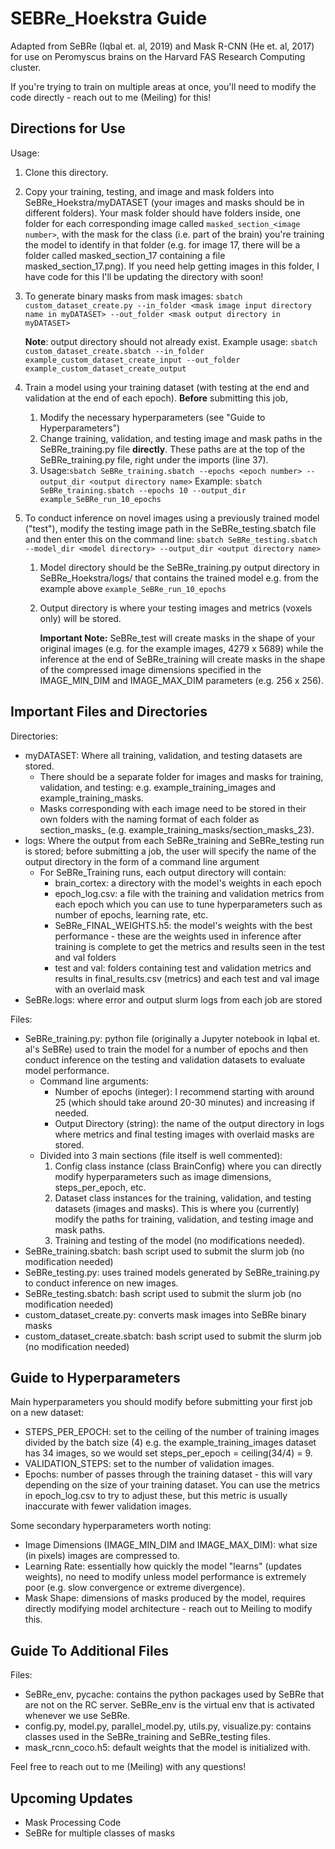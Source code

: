 # SEBRe_Hoekstra Guide

Adapted from SeBRe (Iqbal et. al, 2019) and Mask R-CNN (He et. al, 2017) for use on Peromyscus brains on the Harvard FAS Research Computing cluster. 

If you're trying to train on multiple areas at once, you'll need to modify the code directly - reach out to me (Meiling) for this!

## Directions for Use

Usage: 

1. Clone this directory.

2. Copy your training, testing, and image and mask folders into SeBRe_Hoekstra/myDATASET (your images and masks should be in different folders). Your mask folder should have folders inside, one folder for each corresponding image called `masked_section_<image number>`, with the mask for the class (i.e. part of the brain) you're training the model to identify in that folder (e.g. for image 17, there will be a folder called masked_section_17 containing a file masked_section_17.png). If you need help getting images in this folder, I have code for this I'll be updating the directory with soon! 

3. To generate binary masks from mask images: `sbatch custom_dataset_create.py --in_folder <mask image input directory name in myDATASET> --out_folder <mask output directory in myDATASET>`

   **Note**: output directory should not already exist.
   Example usage: `sbatch custom_dataset_create.sbatch --in_folder example_custom_dataset_create_input --out_folder example_custom_dataset_create_output `

4. Train a model using your training dataset (with testing at the end and validation at the end of each epoch). **Before** submitting this job, 

   1. Modify the necessary hyperparameters (see "Guide to Hyperparameters") 
   2. Change training, validation, and testing image and mask paths in the SeBRe_training.py file **directly**. These paths are at the top of the SeBRe_training.py file, right under the imports (line 37).
   3. Usage:`sbatch SeBRe_training.sbatch --epochs <epoch number> --output_dir <output directory name>`
      Example: `sbatch SeBRe_training.sbatch --epochs 10 --output_dir example_SeBRe_run_10_epochs`

5. To conduct inference on novel images using a previously trained model ("test"), modify the testing image path in the SeBRe_testing.sbatch file and then enter this on the command line: `sbatch SeBRe_testing.sbatch --model_dir <model directory> --output_dir <output directory name>`

   1. Model directory should be the SeBRe_training.py output directory in SeBRe_Hoekstra/logs/ that contains the trained model e.g. from the example above `example_SeBRe_run_10_epochs`

   2. Output directory is where your testing images and metrics (voxels only) will be stored.

      **Important Note:** SeBRe_test will create masks in the shape of your original images (e.g. for the example images, 4279 x 5689) while the inference at the end of SeBRe_training will create masks in the shape of the compressed image dimensions specified in the IMAGE_MIN_DIM and IMAGE_MAX_DIM parameters (e.g. 256 x 256).

## Important Files and Directories

Directories:

- myDATASET: Where all training, validation, and testing datasets are stored. 
  - There should be a separate folder for images and masks for training, validation, and testing: e.g. example_training_images and example_training_masks. 
  - Masks corresponding with each image need to be stored in their own folders with the naming format of each folder as section_masks_<corresponding image number> (e.g. example_training_masks/section_masks_23). 
- logs: Where the output from each SeBRe_training and SeBRe_testing run is stored; before submitting a job, the user will specify the name of the output directory in the form of a command line argument 
  - For SeBRe_Training runs, each output directory will contain:
    - brain_cortex<date>: a directory with the model's weights in each epoch  
    - epoch_log.csv: a file with the training and validation metrics from each epoch which you can use to tune hyperparameters such as number of epochs, learning rate, etc.
    - SeBRe_FINAL_WEIGHTS.h5: the model's weights with the best performance - these are the weights used in inference after training is complete to get the metrics and results seen in the test and val folders
    - test and val: folders containing test and validation metrics and results in final_results.csv (metrics) and each test and val image with an overlaid mask
- SeBRe.logs: where error and output slurm logs from each job are stored 

Files:

- SeBRe_training.py: python file (originally a Jupyter notebook in Iqbal et. al's SeBRe) used to train the model for a number of epochs and then conduct inference on the testing and validation datasets to evaluate model performance.
  - Command line arguments: 
    - Number of epochs (integer): I recommend starting with around 25 (which should take around 20-30 minutes) and increasing if needed.
    - Output Directory (string): the name of the output directory in logs where metrics and final testing images with overlaid masks are stored.
  - Divided into 3 main sections (file itself is well commented): 
    1. Config class instance (class BrainConfig) where you can directly modify hyperparameters such as image dimensions, steps_per_epoch, etc.
    2. Dataset class instances for the training, validation, and testing datasets (images and masks). This is where you (currently) modify the paths for training, validation, and testing image and mask paths.
    3. Training and testing of the model (no modifications needed). 
- SeBRe_training.sbatch: bash script used to submit the slurm job (no modification needed)
- SeBRe_testing.py: uses trained models generated by SeBRe_training.py to conduct inference on new images.
- SeBRe_testing.sbatch: bash script used to submit the slurm job (no modification needed)
- custom_dataset_create.py: converts mask images into SeBRe binary masks
- custom_dataset_create.sbatch: bash script used to submit the slurm job (no modification needed)

## Guide to Hyperparameters

Main hyperparameters you should modify before submitting your first job on a new dataset:

- STEPS_PER_EPOCH: set to the ceiling of the number of training images divided by the batch size (4) e.g. the example_training_images dataset has 34 images, so we would set steps_per_epoch = ceiling(34/4) = 9.
- VALIDATION_STEPS: set to the number of validation images.
- Epochs: number of passes through the training dataset - this will vary depending on the size of your training dataset. You can use the metrics in epoch_log.csv to try to adjust these, but this metric is usually inaccurate with fewer validation images. 

Some secondary hyperparameters worth noting:

- Image Dimensions (IMAGE_MIN_DIM and IMAGE_MAX_DIM): what size (in pixels) images are compressed to.
- Learning Rate: essentially how quickly the model "learns" (updates weights), no need to modify unless model performance is extremely poor (e.g. slow convergence or extreme divergence).
- Mask Shape: dimensions of masks produced by the model, requires directly modifying model architecture - reach out to Meiling to modify this. 

## Guide To Additional Files

Files:

- SeBRe_env, pycache: contains the python packages used by SeBRe that are not on the RC server. SeBRe_env is the virtual env that is activated whenever we use SeBRe. 
- config.py, model.py, parallel_model.py, utils.py, visualize.py: contains classes used in the SeBRe_training and SeBRe_testing files.
- mask_rcnn_coco.h5: default weights that the model is initialized with. 

Feel free to reach out to me (Meiling) with any questions!

## Upcoming Updates 

- Mask Processing Code
- SeBRe for multiple classes of masks